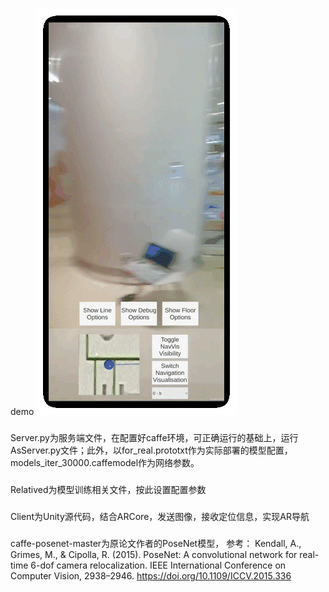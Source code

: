 ###
demo
![demo](https://github.com/Exinwww/PoseNet_ARNavigation/blob/master/demo.gif)

###
Server.py为服务端文件，在配置好caffe环境，可正确运行的基础上，运行AsServer.py文件；此外，以for_real.prototxt作为实际部署的模型配置，models_iter_30000.caffemodel作为网络参数。

###
Relatived为模型训练相关文件，按此设置配置参数

###
Client为Unity源代码，结合ARCore，发送图像，接收定位信息，实现AR导航

###
caffe-posenet-master为原论文作者的PoseNet模型，
参考：
Kendall, A., Grimes, M., & Cipolla, R. (2015). PoseNet: A convolutional network for real-time 6-dof camera relocalization. IEEE International Conference on Computer Vision, 2938–2946. https://doi.org/10.1109/ICCV.2015.336
